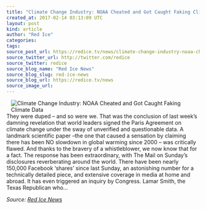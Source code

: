 ```yaml
---
title: "Climate Change Industry: NOAA Cheated and Got Caught Faking Climate Data"
created_at: 2017-02-14 03:13:09 UTC
layout: post
kind: article
author: "Red Ice"
categories: 
tags: 
source_post_url: https://redice.tv/news/climate-change-industry-noaa-cheated-and-got-caught-faking-climate-data
source_twitter_url: http://twitter.com/redice
source_twitter: redice
source_blog_name: "Red Ice News"
source_blog_slug: red-ice-news
source_blog_url: https://redice.tv/news
source_image_url: 
---
```

<img align="left" hspace="12" alt="Climate Change Industry: NOAA Cheated and Got Caught Faking Climate Data" src="https://rdice.net/a/c/n/17/02140410-global-warming.9cd7b47f.jpg"> They were duped – and so were we. That was the conclusion of last week’s damning revelation that world leaders signed the Paris Agreement on climate change under the sway of unverified and questionable data. A landmark scientific paper –the one that caused a sensation by claiming there has been NO slowdown in global warming since 2000 – was critically flawed. And thanks to the bravery of a whistleblower, we now know that for a fact. The response has been extraordinary, with The Mail on Sunday’s disclosures reverberating around the world. There have been nearly 150,000 Facebook ‘shares’ since last Sunday, an astonishing number for a technically detailed piece, and extensive coverage in media at home and abroad. It has even triggered an inquiry by Congress. Lamar Smith, the Texas Republican who&#8230;<div class="">
    <i>Source: <a href="https://redice.tv/news">Red Ice News</a></i>
</div>
